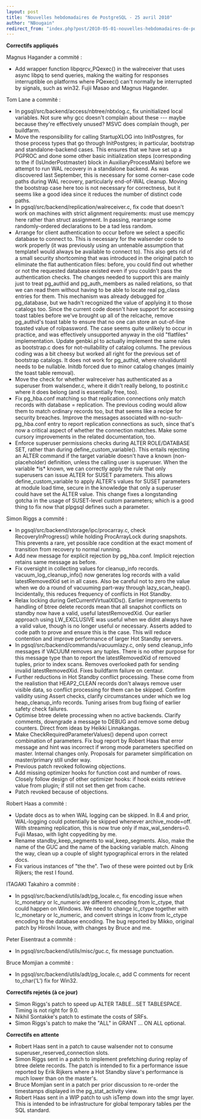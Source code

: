 ```yaml
---
layout: post
title: "Nouvelles hebdomadaires de PostgreSQL - 25 avril 2010"
author: "NBougain"
redirect_from: "index.php?post/2010-05-01-nouvelles-hebdomadaires-de-postgresql-25-avril-2010 "
---
```




<p><strong>Correctifs appliqu&eacute;s</strong></p>

<p>Magnus Hagander a commit&eacute;&nbsp;:</p>

<ul>

<li>Add wrapper function libpqrcv_PQexec() in the walreceiver that uses async libpq to send queries, making the waiting for responses interruptible on platforms where PQexec() can't normally be interrupted by signals, such as win32. Fujii Masao and Magnus Hagander.</li>

</ul>

<p>Tom Lane a commit&eacute;&nbsp;:</p>

<ul>

<li>In pgsql/src/backend/access/nbtree/nbtxlog.c, fix uninitialized local variables. Not sure why gcc doesn't complain about these --- maybe because they're effectively unused? MSVC does complain though, per buildfarm.</li>

<li>Move the responsibility for calling StartupXLOG into InitPostgres, for those process types that go through InitPostgres; in particular, bootstrap and standalone-backend cases. This ensures that we have set up a PGPROC and done some other basic initialization steps (corresponding to the if (IsUnderPostmaster) block in AuxiliaryProcessMain) before we attempt to run WAL recovery in a standalone backend. As was discovered last September, this is necessary for some corner-case code paths during WAL recovery, particularly end-of-WAL cleanup. Moving the bootstrap case here too is not necessary for correctness, but it seems like a good idea since it reduces the number of distinct code paths.</li>

<li>In pgsql/src/backend/replication/walreceiver.c, fix code that doesn't work on machines with strict alignment requirements: must use memcpy here rather than struct assignment. In passing, rearrange some randomly-ordered declarations to be a tad less random.</li>

<li>Arrange for client authentication to occur before we select a specific database to connect to. This is necessary for the walsender code to work properly (it was previously using an untenable assumption that template1 would always be available to connect to). This also gets rid of a small security shortcoming that was introduced in the original patch to eliminate the flat authentication files: before, you could find out whether or not the requested database existed even if you couldn't pass the authentication checks. The changes needed to support this are mainly just to treat pg_authid and pg_auth_members as nailed relations, so that we can read them without having to be able to locate real pg_class entries for them. This mechanism was already debugged for pg_database, but we hadn't recognized the value of applying it to those catalogs too. Since the current code doesn't have support for accessing toast tables before we've brought up all of the relcache, remove pg_authid's toast table to ensure that no one can store an out-of-line toasted value of rolpassword. The case seems quite unlikely to occur in practice, and was effectively unsupported anyway in the old "flatfiles" implementation. Update genbki.pl to actually implement the same rules as bootstrap.c does for not-nullability of catalog columns. The previous coding was a bit cheesy but worked all right for the previous set of bootstrap catalogs. It does not work for pg_authid, where rolvaliduntil needs to be nullable. Initdb forced due to minor catalog changes (mainly the toast table removal).</li>

<li>Move the check for whether walreceiver has authenticated as a superuser from walsender.c, where it didn't really belong, to postinit.c where it does belong (and is essentially free, too).</li>

<li>Fix pg_hba.conf matching so that replication connections only match records with database = replication. The previous coding would allow them to match ordinary records too, but that seems like a recipe for security breaches. Improve the messages associated with no-such-pg_hba.conf entry to report replication connections as such, since that's now a critical aspect of whether the connection matches. Make some cursory improvements in the related documentation, too.</li>

<li>Enforce superuser permissions checks during ALTER ROLE/DATABASE SET, rather than during define_custom_variable(). This entails rejecting an ALTER command if the target variable doesn't have a known (non-placeholder) definition, unless the calling user is superuser. When the variable *is* known, we can correctly apply the rule that only superusers can issue ALTER for SUSET parameters. This allows define_custom_variable to apply ALTER's values for SUSET parameters at module load time, secure in the knowledge that only a superuser could have set the ALTER value. This change fixes a longstanding gotcha in the usage of SUSET-level custom parameters; which is a good thing to fix now that plpgsql defines such a parameter.</li>

</ul>

<p>Simon Riggs a commit&eacute;&nbsp;:</p>

<ul>

<li>In pgsql/src/backend/storage/ipc/procarray.c, check RecoveryInProgress() while holding ProcArrayLock during snapshots. This prevents a rare, yet possible race condition at the exact moment of transition from recovery to normal running.</li>

<li>Add new message for explicit rejection by pg_hba.conf. Implicit rejection retains same message as before.</li>

<li>Fix oversight in collecting values for cleanup_info records. vacuum_log_cleanup_info() now generates log records with a valid latestRemovedXid set in all cases. Also be careful not to zero the value when we do a round of vacuuming part-way through lazy_scan_heap(). Incidentally, this reduces frequency of conflicts in Hot Standby.</li>

<li>Relax locking during GetCurrentVirtualXIDs(). Earlier improvements to handling of btree delete records mean that all snapshot conflicts on standby now have a valid, useful latestRemovedXid. Our earlier approach using LW_EXCLUSIVE was useful when we didnt always have a valid value, though is no longer useful or necessary. Asserts added to code path to prove and ensure this is the case. This will reduce contention and improve performance of larger Hot Standby servers.</li>

<li>In pgsql/src/backend/commands/vacuumlazy.c, only send cleanup_info messages if VACUUM removes any tuples. There is no other purpose for this message type than to report the latestRemovedXid of removed tuples, prior to index scans. Removes overlooked path for sending invalid latestRemovedXid. Fixes buildfarm failure on centaur.</li>

<li>Further reductions in Hot Standby conflict processing. These come from the realistion that HEAP2_CLEAN records don't always remove user visible data, so conflict processing for them can be skipped. Confirm validity using Assert checks, clarify circumstances under which we log heap_cleanup_info records. Tuning arises from bug fixing of earlier safety check failures.</li>

<li>Optimise btree delete processing when no active backends. Clarify comments, downgrade a message to DEBUG and remove some debug counters. Direct from ideas by Heikki Linnakangas.</li>

<li>Make CheckRequiredParameterValues() depend upon correct combination of parameters. Fix bug report by Robert Haas that error message and hint was incorrect if wrong mode parameters specified on master. Internal changes only. Proposals for parameter simplification on master/primary still under way.</li>

<li>Previous patch revoked following objections.</li>

<li>Add missing optimizer hooks for function cost and number of rows. Closely follow design of other optimizer hooks: if hook exists retrieve value from plugin; if still not set then get from cache.</li>

<li>Patch revoked because of objections.</li>

</ul>

<p>Robert Haas a commit&eacute;&nbsp;:</p>

<ul>

<li>Update docs as to when WAL logging can be skipped. In 8.4 and prior, WAL-logging could potentially be skipped whenever archive_mode=off. With streaming replication, this is now true only if max_wal_senders=0. Fujii Masao, with light copyediting by me.</li>

<li>Rename standby_keep_segments to wal_keep_segments. Also, make the name of the GUC and the name of the backing variable match. Alnong the way, clean up a couple of slight typographical errors in the related docs.</li>

<li>Fix various instances of "the the". Two of these were pointed out by Erik Rijkers; the rest I found.</li>

</ul>

<p>ITAGAKI Takahiro a commit&eacute;&nbsp;:</p>

<ul>

<li>In pgsql/src/backend/utils/adt/pg_locale.c, fix encoding issue when lc_monetary or lc_numeric are different encoding from lc_ctype, that could happen on Windows. We need to change lc_ctype together with lc_monetary or lc_numeric, and convert strings in lconv from lc_ctype encoding to the database encoding. The bug reported by Mikko, original patch by Hiroshi Inoue, with changes by Bruce and me.</li>

</ul>

<p>Peter Eisentraut a commit&eacute;&nbsp;:</p>

<ul>

<li>In pgsql/src/backend/utils/misc/guc.c, fix message punctuation.</li>

</ul>

<p>Bruce Momjian a commit&eacute;&nbsp;:</p>

<ul>

<li>In pgsql/src/backend/utils/adt/pg_locale.c, add C comments for recent to_char('L') fix for Win32.</li>

</ul>

<p><strong>Correctifs rejet&eacute;s (&agrave; ce jour)</strong></p>

<ul>

<li>Simon Riggs's patch to speed up ALTER TABLE...SET TABLESPACE. Timing is not right for 9.0.</li>

<li>Nikhil Sontakke's patch to estimate the costs of SRFs.</li>

<li>Simon Riggs's patch to make the "ALL" in GRANT ... ON ALL optional.</li>

</ul>

<p><strong>Correctifs en attente</strong></p>

<ul>

<li>Robert Haas sent in a patch to cause walsender not to consume superuser_reserved_connection slots.</li>

<li>Simon Riggs sent in a patch to implement prefetching during replay of btree delete records. The patch is intended to fix a performance issue reported by Erik Rijkers where a Hot Standby slave's performance is much lower than on the master's.</li>

<li>Bruce Momjian sent in a patch per prior discussion to re-order the timestamps displayed in the pg_stat_activity view.</li>

<li>Robert Haas sent in a WIP patch to ush isTemp down into the smgr layer. This is intended to be infrastructure for global temporary tables per the SQL standard.</li>

</ul>